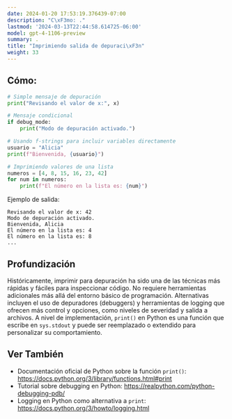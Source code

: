 ```yaml
---
date: 2024-01-20 17:53:19.376439-07:00
description: "C\xF3mo: ."
lastmod: '2024-03-13T22:44:58.614725-06:00'
model: gpt-4-1106-preview
summary: .
title: "Imprimiendo salida de depuraci\xF3n"
weight: 33
---
```


## Cómo:
```Python
# Simple mensaje de depuración
print("Revisando el valor de x:", x)

# Mensaje condicional
if debug_mode:
    print("Modo de depuración activado.")

# Usando f-strings para incluir variables directamente
usuario = "Alicia"
print(f"Bienvenida, {usuario}")

# Imprimiendo valores de una lista
numeros = [4, 8, 15, 16, 23, 42]
for num in numeros:
    print(f"El número en la lista es: {num}")
```

Ejemplo de salida:

```
Revisando el valor de x: 42
Modo de depuración activado.
Bienvenida, Alicia
El número en la lista es: 4
El número en la lista es: 8
...
```

## Profundización
Históricamente, imprimir para depuración ha sido una de las técnicas más rápidas y fáciles para inspeccionar código. No requiere herramientas adicionales más allá del entorno básico de programación. Alternativas incluyen el uso de depuradores (debuggers) y herramientas de logging que ofrecen más control y opciones, como niveles de severidad y salida a archivos. A nivel de implementación, `print()` en Python es una función que escribe en `sys.stdout` y puede ser reemplazado o extendido para personalizar su comportamiento.

## Ver También
- Documentación oficial de Python sobre la función `print()`: https://docs.python.org/3/library/functions.html#print
- Tutorial sobre debugging en Python: https://realpython.com/python-debugging-pdb/
- Logging en Python como alternativa a `print`: https://docs.python.org/3/howto/logging.html
